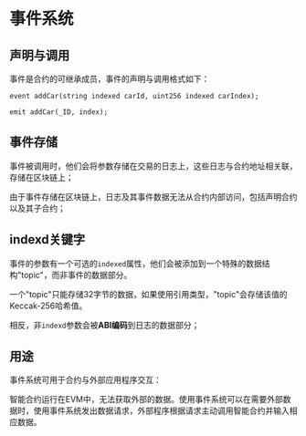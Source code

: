 # 事件系统

## 声明与调用
事件是合约的可继承成员，事件的声明与调用格式如下：

```
event addCar(string indexed carId, uint256 indexed carIndex);

emit addCar(_ID, index);
```

## 事件存储
事件被调用时，他们会将参数存储在交易的日志上，这些日志与合约地址相关联，存储在区块链上；

由于事件存储在区块链上，日志及其事件数据无法从合约内部访问，包括声明合约以及其子合约；

## indexd关键字

事件的参数有一个可选的`indexed`属性，他们会被添加到一个特殊的数据结构"topic"，而非事件的数据部分。

一个"topic"只能存储32字节的数据，如果使用引用类型，"topic"会存储该值的Keccak-256哈希值。

相反，非`indexd`参数会被**ABI编码**到日志的数据部分；

## 用途

事件系统可用于合约与外部应用程序交互：

智能合约运行在EVM中，无法获取外部的数据。使用事件系统可以在需要外部数据时，使用事件系统发出数据请求，外部程序根据请求主动调用智能合约并输入相应数据。